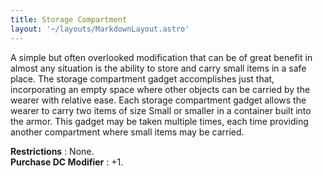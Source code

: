 ```yaml
---
title: Storage Compartment
layout: '~/layouts/MarkdownLayout.astro'
---
```

A simple but often overlooked modification that can be of great benefit in
almost any situation is the ability to store and carry small items in a safe
place. The storage compartment gadget accomplishes just that, incorporating an
empty space where other objects can be carried by the wearer with relative
ease. Each storage compartment gadget allows the wearer to carry two items of
size Small or smaller in a container built into the armor. This gadget may be
taken multiple times, each time providing another compartment where small
items may be carried.

**Restrictions** : None.  
**Purchase DC Modifier** : +1.

